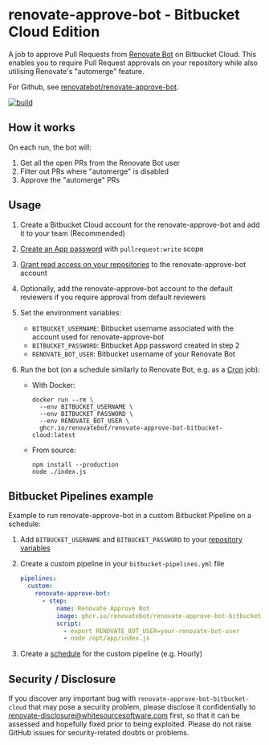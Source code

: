 # renovate-approve-bot - Bitbucket Cloud Edition

A job to approve Pull Requests from [Renovate Bot](https://github.com/renovatebot/renovate) on Bitbucket Cloud. This enables you to require Pull Request approvals on your repository while also utilising Renovate's "automerge" feature.

For Github, see [renovatebot/renovate-approve-bot](https://github.com/renovatebot/renovate-approve-bot).

[![build](https://github.com/renovatebot/renovate-approve-bot-bitbucket-cloud/actions/workflows/build.yml/badge.svg)](https://github.com/renovatebot/renovate-approve-bot-bitbucket-cloud/actions/workflows/build.yml)

## How it works

On each run, the bot will:

1. Get all the open PRs from the Renovate Bot user
2. Filter out PRs where "automerge" is disabled
3. Approve the "automerge" PRs

## Usage

1. Create a Bitbucket Cloud account for the renovate-approve-bot and add it to your team (Recommended)
2. [Create an App password](https://support.atlassian.com/bitbucket-cloud/docs/app-passwords/) with `pullrequest:write` scope
3. [Grant read access on your repositories](https://support.atlassian.com/bitbucket-cloud/docs/grant-repository-access-to-users-and-groups/) to the renovate-approve-bot account
4. Optionally, add the renovate-approve-bot account to the default reviewers if you require approval from default reviewers
5. Set the environment variables:
   - `BITBUCKET_USERNAME`: Bitbucket username associated with the account used for renovate-approve-bot
   - `BITBUCKET_PASSWORD`: Bitbucket App password created in step 2
   - `RENOVATE_BOT_USER`: Bitbucket username of your Renovate Bot
6. Run the bot (on a schedule similarly to Renovate Bot, e.g. as a [Cron](https://en.wikipedia.org/wiki/Cron) job):

   - With Docker:

     ```shell
     docker run --rm \
       --env BITBUCKET_USERNAME \
       --env BITBUCKET_PASSWORD \
       --env RENOVATE_BOT_USER \
       ghcr.io/renovatebot/renovate-approve-bot-bitbucket-cloud:latest
     ```

   - From source:

     ```shell
     npm install --production
     node ./index.js
     ```

## Bitbucket Pipelines example

Example to run renovate-approve-bot in a custom Bitbucket Pipeline on a schedule:

1. Add `BITBUCKET_USERNAME` and `BITBUCKET_PASSWORD` to your [repository variables](https://support.atlassian.com/bitbucket-cloud/docs/variables-and-secrets/#Repository-variables)
2. Create a custom pipeline in your `bitbucket-pipelines.yml` file

   ```yaml
   pipelines:
     custom:
       renovate-approve-bot:
         - step:
             name: Renovate Approve Bot
             image: ghcr.io/renovatebot/renovate-approve-bot-bitbucket-cloud:latest
             script:
               - export RENOVATE_BOT_USER=your-renovate-bot-user
               - node /opt/app/index.js
   ```

3. Create a [schedule](https://support.atlassian.com/bitbucket-cloud/docs/pipeline-triggers/#On-schedule) for the custom pipeline (e.g. Hourly)

## Security / Disclosure

If you discover any important bug with `renovate-approve-bot-bitbucket-cloud` that may pose a security problem, please disclose it confidentially to renovate-disclosure@whitesourcesoftware.com first, so that it can be assessed and hopefully fixed prior to being exploited.
Please do not raise GitHub issues for security-related doubts or problems.
